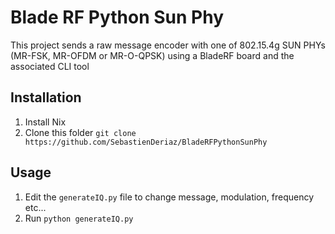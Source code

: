 # Blade RF Python Sun Phy

This project sends a raw message encoder with one of 802.15.4g SUN PHYs (MR-FSK, MR-OFDM or MR-O-QPSK) using a BladeRF board and the associated CLI tool


## Installation

1) Install Nix
2) Clone this folder ``git clone https://github.com/SebastienDeriaz/BladeRFPythonSunPhy``

## Usage

1) Edit the ``generateIQ.py`` file to change message, modulation, frequency etc...
2) Run ``python generateIQ.py``
